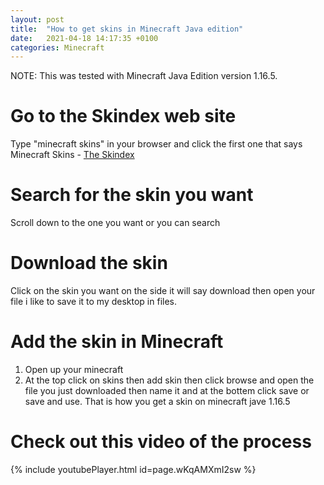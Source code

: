 ```yaml
---
layout: post
title:  "How to get skins in Minecraft Java edition"
date:   2021-04-18 14:17:35 +0100
categories: Minecraft
---
```


NOTE: This was tested with Minecraft Java Edition version 1.16.5.

# Go to the Skindex web site
Type "minecraft skins" in your browser and click the first one that says Minecraft Skins - [The Skindex][skindex]

# Search for the skin you want
Scroll down to the one you want or you can search

# Download the skin
Click on the skin you want on the side it will say download then open your file i like to save it to my desktop in files. 

# Add the skin in Minecraft
1. Open up your minecraft
2. At the top click on skins then add skin then click browse and open the file you just downloaded then name it and at the bottem click save or save and use. That is how you get a skin on minecraft jave 1.16.5

# Check out this video of the process
{% include youtubePlayer.html id=page.wKqAMXmI2sw %}

[skindex]: https://minecraftskins.com
